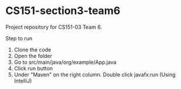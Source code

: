 # CS151-section3-team6
Project repository for CS151-03 Team 6.

Step to run
1. Clone the code
2. Open the folder 
3. Go to src/main/java/org/example/App.java
4. Click run button
5. Under "Maven" on the right column. Double click javafx:run (Using IntelliJ)
